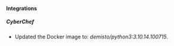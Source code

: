 
#### Integrations

##### CyberChef

- Updated the Docker image to: *demisto/python3:3.10.14.100715*.
